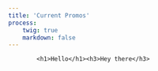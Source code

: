 ```yaml
---
title: 'Current Promos'
process:
    twig: true
    markdown: false
---
```


			<h1>Hello</h1><h3>Hey there</h3>
			